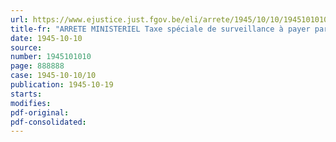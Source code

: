 ```yaml
---
url: https://www.ejustice.just.fgov.be/eli/arrete/1945/10/10/1945101010/justel
title-fr: "ARRETE MINISTERIEL Taxe spéciale de surveillance à payer par les industriels dont les produits sont soumis à l'accise ou à une taxe spéciale de consommation"
date: 1945-10-10
source:
number: 1945101010
page: 888888
case: 1945-10-10/10
publication: 1945-10-19
starts:
modifies:
pdf-original:
pdf-consolidated:
---
```


